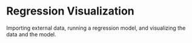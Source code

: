 # Regression Visualization

Importing external data, running a regression model, and visualizing the data and the model.